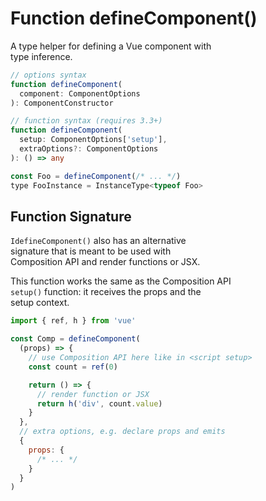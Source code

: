 # Function defineComponent()

A type helper for defining a Vue component with  
type inference.  

```ts
// options syntax
function defineComponent(
  component: ComponentOptions
): ComponentConstructor

// function syntax (requires 3.3+)
function defineComponent(
  setup: ComponentOptions['setup'],
  extraOptions?: ComponentOptions
): () => any
```

```js
const Foo = defineComponent(/* ... */)
type FooInstance = InstanceType<typeof Foo>
```

## Function Signature
`IdefineComponent()` also has an alternative  
signature that is meant to be used with  
Composition API and render functions or JSX.  

This function works the same as the Composition API  
`setup()` function: it receives the props and the  
setup context.  

```js
import { ref, h } from 'vue'

const Comp = defineComponent(
  (props) => {
    // use Composition API here like in <script setup>
    const count = ref(0)

    return () => {
      // render function or JSX
      return h('div', count.value)
    }
  },
  // extra options, e.g. declare props and emits
  {
    props: {
      /* ... */
    }
  }
)
```
